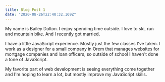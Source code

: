 ```yaml
---
title: Blog Post 1
date: "2020-08-26T22:40:32.169Z"
---
```


My name is Bailey Dalton. I enjoy spending time outside. I love to ski, run and mountain bike. And I recently got married.

I have a little JavaScript experience. Mostly just the few classes I've taken. I work as a designer for a small company in Orem that manages websites for mortgage companies and loan officers, so outside of school I haven't done a tone of JavaScript.

My favorite part of web development is seeing everything come together and I'm hoping to learn a lot, but mostly improve my JavaScript skills.

